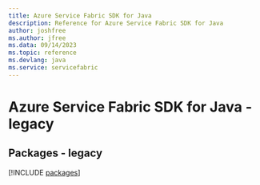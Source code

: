 ```yaml
---
title: Azure Service Fabric SDK for Java
description: Reference for Azure Service Fabric SDK for Java
author: joshfree
ms.author: jfree
ms.data: 09/14/2023
ms.topic: reference
ms.devlang: java
ms.service: servicefabric
---
```

# Azure Service Fabric SDK for Java - legacy
## Packages - legacy
[!INCLUDE [packages](service-fabric-index.md)]